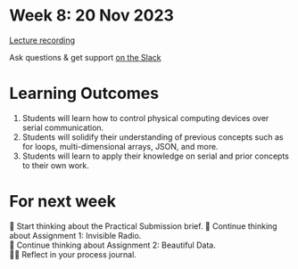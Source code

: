 # Week 8: 20 Nov 2023

[Lecture recording](https://ual.cloud.panopto.eu/Panopto/Pages/Viewer.aspx?id=72de559d-33dd-48ae-9fad-b08500de4bed)  

Ask questions & get support [on the Slack](https://ual-cci.slack.com/)

# Learning Outcomes

1. Students will learn how to control physical computing devices over serial communication.
1. Students will solidify their understanding of previous concepts such as for loops, multi-dimensional arrays, JSON, and more.
1. Students will learn to apply their knowledge on serial and prior concepts to their own work.

# For next week

💭 Start thinking about the Practical Submission brief.
💭 Continue thinking about Assignment 1: Invisible Radio.  
💭 Continue thinking about Assignment 2: Beautiful Data.  
✍🏼 Reflect in your process journal.
